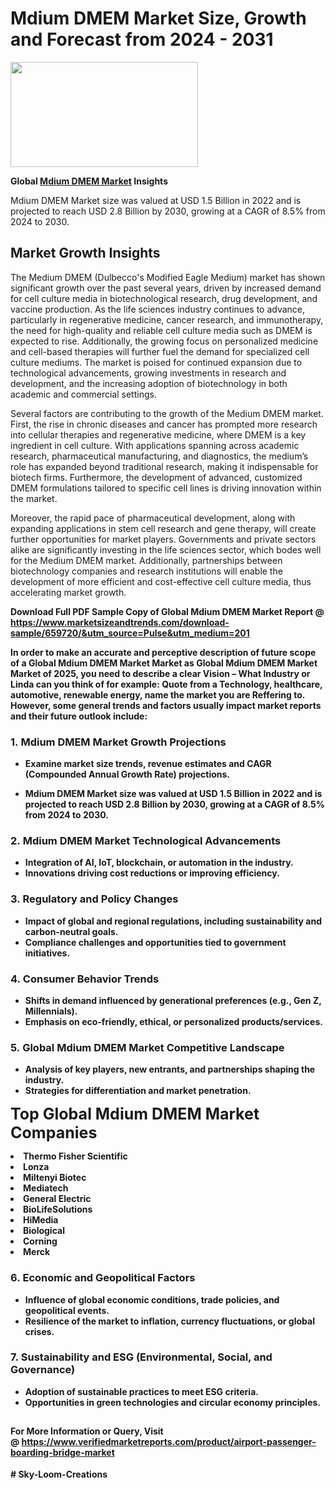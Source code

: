<H1>Mdium DMEM Market Size, Growth and Forecast from 2024 - 2031</H1><img class="aligncenter size-medium wp-image-584254" src="https://thirdeyenews.in/wp-content/uploads/2024/09/Global-Market-Research-300x168.jpeg" alt="" width="300" height="168" /><p><strong>Global&nbsp;<a href="https://www.marketsizeandtrends.com/download-sample/659720/&amp;utm_source=Pulse&amp;utm_medium=201">Mdium DMEM Market</a> Insights</strong></p><p>Mdium DMEM Market size was valued at USD 1.5 Billion in 2022 and is projected to reach USD 2.8 Billion by 2030, growing at a CAGR of 8.5% from 2024 to 2030.</p><p><h2>Market Growth Insights</h2> <p>The Medium DMEM (Dulbecco's Modified Eagle Medium) market has shown significant growth over the past several years, driven by increased demand for cell culture media in biotechnological research, drug development, and vaccine production. As the life sciences industry continues to advance, particularly in regenerative medicine, cancer research, and immunotherapy, the need for high-quality and reliable cell culture media such as DMEM is expected to rise. Additionally, the growing focus on personalized medicine and cell-based therapies will further fuel the demand for specialized cell culture mediums. The market is poised for continued expansion due to technological advancements, growing investments in research and development, and the increasing adoption of biotechnology in both academic and commercial settings.</p> <p><strong></strong></p> <p>Several factors are contributing to the growth of the Medium DMEM market. First, the rise in chronic diseases and cancer has prompted more research into cellular therapies and regenerative medicine, where DMEM is a key ingredient in cell culture. With applications spanning across academic research, pharmaceutical manufacturing, and diagnostics, the medium’s role has expanded beyond traditional research, making it indispensable for biotech firms. Furthermore, the development of advanced, customized DMEM formulations tailored to specific cell lines is driving innovation within the market.</p> <p>Moreover, the rapid pace of pharmaceutical development, along with expanding applications in stem cell research and gene therapy, will create further opportunities for market players. Governments and private sectors alike are significantly investing in the life sciences sector, which bodes well for the Medium DMEM market. Additionally, partnerships between biotechnology companies and research institutions will enable the development of more efficient and cost-effective cell culture media, thus accelerating market growth.</p> <p><strong></p><p><span class=""><strong>Download Full PDF Sample Copy of Global Mdium DMEM Market Report</strong> @ <a href="https://www.marketsizeandtrends.com/download-sample/659720/&amp;utm_source=Pulse&amp;utm_medium=201" target="_blank">https://www.marketsizeandtrends.com/download-sample/659720/&amp;utm_source=Pulse&amp;utm_medium=201</a></span></p><p>In order to make an accurate and perceptive description of future scope of a Global&nbsp;Mdium DMEM Market Market as Global&nbsp;Mdium DMEM Market Market of 2025, you need to describe a clear Vision &ndash; What Industry or Linda can you think of for example: Quote from a Technology, healthcare, automotive, renewable energy, name the market you are Reffering to. However, some general trends and factors usually impact market reports and their future outlook include:</p><h3>1.&nbsp;<strong>Mdium DMEM Market Growth Projections</strong></h3><ul><li>Examine market size trends, revenue estimates and CAGR (Compounded Annual Growth Rate) projections.</li><li><p>Mdium DMEM Market size was valued at USD 1.5 Billion in 2022 and is projected to reach USD 2.8 Billion by 2030, growing at a CAGR of 8.5% from 2024 to 2030.</p></li></ul><h3>2.&nbsp;<strong>Mdium DMEM Market Technological Advancements</strong></h3><ul><li>Integration of AI, IoT, blockchain, or automation in the industry.</li><li>Innovations driving cost reductions or improving efficiency.</li></ul><h3>3.&nbsp;<strong>Regulatory and Policy Changes</strong></h3><ul><li>Impact of global and regional regulations, including sustainability and carbon-neutral goals.</li><li>Compliance challenges and opportunities tied to government initiatives.</li></ul><h3>4.&nbsp;<strong>Consumer Behavior Trends</strong></h3><ul><li>Shifts in demand influenced by generational preferences (e.g., Gen Z, Millennials).</li><li>Emphasis on eco-friendly, ethical, or personalized products/services.</li></ul><h3>5.&nbsp;<strong>Global Mdium DMEM Market Competitive Landscape</strong></h3><ul><li>Analysis of key players, new entrants, and partnerships shaping the industry.</li><li>Strategies for differentiation and market penetration.</li></ul><p data-pm-slice="1 1 []"><span style="color: inherit; font-family: inherit; font-size: 25px;">Top Global Mdium DMEM Market Companies</span></p><div class="" data-test-id=""><p><li>Thermo Fisher Scientific</li><li> Lonza</li><li> Miltenyi Biotec</li><li> Mediatech</li><li> General Electric</li><li> BioLifeSolutions</li><li> HiMedia</li><li> Biological</li><li> Corning</li><li> Merck</li></p></div><h3>6.&nbsp;<strong>Economic and Geopolitical Factors</strong></h3><ul><li>Influence of global economic conditions, trade policies, and geopolitical events.</li><li>Resilience of the market to inflation, currency fluctuations, or global crises.</li></ul><h3>7.&nbsp;<strong>Sustainability and ESG (Environmental, Social, and Governance)</strong></h3><ul><li>Adoption of sustainable practices to meet ESG criteria.</li><li>Opportunities in green technologies and circular economy principles.</li></ul><h2><strong style="font-size: 14px;">For More Information or Query, Visit @&nbsp;</strong><a style="background-color: #ffffff; font-size: 14px;" href="https://www.marketsizeandtrends.com/report/mdium-dmem-market/" target="_blank">https://www.verifiedmarketreports.com/product/airport-passenger-boarding-bridge-market</a></h2># Sky-Loom-Creations
